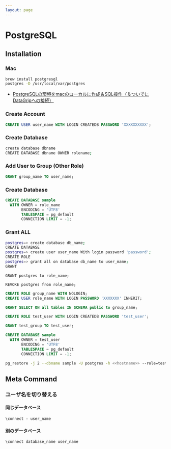 ```yaml
---
layout: page
---
```


# PostgreSQL

## Installation

### Mac

```sh
brew install postgresql
postgres -D /usr/local/var/postgres
```

* [PostgreSQLの環境をmacのローカルに作成＆SQL操作（＆ついでにDataGripへの接続）](https://qiita.com/ysdyt/items/64ed98b420ea5c4e52ec)

### Create Account

```sql
CREATE USER user_name WITH LOGIN CREATEDB PASSWORD 'XXXXXXXXXX';
```

### Create Database

```sh
create database dbname 
CREATE DATABASE dbname OWNER rolename;
```

### Add User to Group (Other Role)

```sql
GRANT group_name TO user_name;
```

### Create Database

```sql
CREATE DATABASE sample
  WITH OWNER = role_name
       ENCODING = 'UTF8'
       TABLESPACE = pg_default
       CONNECTION LIMIT = -1;
```

### Grant ALL

```sh
postgres=> create database db_name;
CREATE DATABASE
postgres=> create user user_name With login password 'password';
CREATE ROLE
postgres=> grant all on database db_name to user_mame;
GRANT
```



```
GRANT postgres to role_name;
```

```
REVOKE postgres from role_name;
```

```sql
CREATE ROLE group_name WITH NOLOGIN;
CREATE USER role_name WITH LOGIN PASSWORD 'XXXXXXX' INHERIT;
```

```sql
GRANT SELECT ON all tables IN SCHEMA public to group_name;
```

```sql
CREATE ROLE test_user WITH LOGIN CREATEDB PASSWORD 'test_user';
```

```sql
GRANT test_group TO test_user;
```

```sql
CREATE DATABASE sample
  WITH OWNER = test_user
       ENCODING = 'UTF8'
       TABLESPACE = pg_default
       CONNECTION LIMIT = -1;
```

```bash
pg_restore -j 2 --dbname sample -U postgres -h <<hostname>> --role=test_user -O XXXXXXimportfileXXXXXXXX
```

## Meta Command

### ユーザ名を切り替える

#### 同じデータベース

```
\connect - user_name
```

#### 別のデータベース

```
\connect database_name user_name
```
